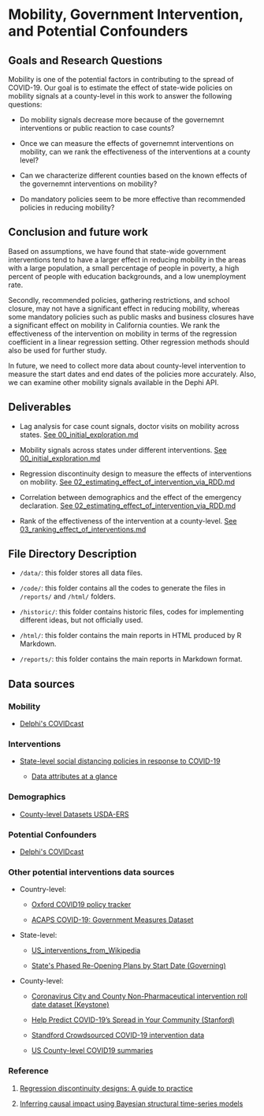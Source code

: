 
# Mobility, Government Intervention, and Potential Confounders

## Goals and Research Questions

Mobility is one of the potential factors in contributing to the spread of COVID-19. Our goal is to estimate the effect of state-wide policies on mobility signals at a county-level in this work to answer the following questions: 

  * Do mobility signals decrease more because of the governemnt interventions or public reaction to case counts?

  * Once we can measure the effects of governemnt interventions on mobility, can we rank the effectiveness of the interventions at a county level?

  * Can we characterize different counties based on the known effects of the governemnt interventions on mobility?

  * Do mandatory policies seem to be more effective than recommended policies in reducing mobility?

## Conclusion and future work

Based on assumptions, we have found that state-wide government interventions tend to have a larger effect in reducing mobility in the areas with a large population, a small percentage of people in poverty, a high percent of people with education backgrounds, and a low unemployment rate. 

Secondly, recommended policies, gathering restrictions, and school closure, may not have a significant effect in reducing mobility, whereas some mandatory policies such as public masks and business closures have a significant effect on mobility in California counties. We rank the effectiveness of the intervention on mobility in terms of the regression coefficient in a linear regression setting. Other regression methods should also be used for further study. 

In future, we need to collect more data about county-level intervention to measure the start dates and end dates of the policies more accurately. Also, we can examine other mobility signals available in the Dephi API. 


## Deliverables

* Lag analysis for case count signals, doctor visits on mobility across states. [See 00_initial_exploration.md](reports/00_initial_exploration.md)

* Mobility signals across states under different interventions. [See 00_initial_exploration.md](reports/00_initial_exploration.md)

* Regression discontinuity design to measure the effects of interventions on mobility. [See 02_estimating_effect_of_intervention_via_RDD.md](reports/02_estimating_effect_of_intervention_via_RDD.md)

* Correlation between demographics and the effect of the emergency declaration. [See 02_estimating_effect_of_intervention_via_RDD.md](reports/02_estimating_effect_of_intervention_via_RDD.md)
  
* Rank of the effectiveness of the intervention at a county-level. [See 03_ranking_effect_of_interventions.md](reports/03_ranking_effect_of_interventions.md)


## File Directory Description

* `/data/`: this folder stores all data files.

* `/code/`: this folder contains all the codes to generate the files in `/reports/` and `/html/` folders.

* `/historic/`: this folder contains historic files, codes for implementing different ideas, but not officially used. 

* `/html/`: this folder contains the main reports in HTML produced by R Markdown.

* `/reports/`: this folder contains the main reports in Markdown format.

## Data sources

### Mobility 

  * [Delphi's COVIDcast](https://cmu-delphi.github.io/delphi-epidata/api/covidcast_signals.html)

### Interventions 

  * [State-level social distancing policies in response to COVID-19](https://github.com/COVID19StatePolicy/SocialDistancing)

    * [Data attributes at a glance](https://github.com/COVID19StatePolicy/SocialDistancing/tree/master/codebooks)

### Demographics

  * [County-level Datasets USDA-ERS](https://www.ers.usda.gov/data-products/county-level-data-sets/)

### Potential Confounders

  * [Delphi's COVIDcast](https://cmu-delphi.github.io/delphi-epidata/api/covidcast_signals.html)

### Other potential interventions data sources

* Country-level:

  * [Oxford COVID19 policy tracker](https://github.com/OxCGRT/covid-policy-tracker)
  
  * [ACAPS COVID-19: Government Measures Dataset](https://data.humdata.org/dataset/acaps-covid19-government-measures-dataset)
  
* State-level:
  
  * [US_interventions_from_Wikipedia](https://docs.google.com/spreadsheets/d/1k1ENKntZILmXGOTvjjoJMAEb3WQOYqp_pHJHzpZojGo/edit#gid=0)
  
  * [State's Phased Re-Opening Plans by Start Date (Governing)](https://www.governing.com/now/Reopening-the-Economy-Under-COVID-19-States-Plot-a-Way-Back.html)

* County-level:

  * [Coronavirus City and County Non-Pharmaceutical intervention roll date dataset (Keystone)](https://www.keystonestrategy.com/coronavirus-covid19-intervention-dataset-model/) 
  
  * [Help Predict COVID-19’s Spread in Your Community (Stanford)](https://socialdistancing.stanford.edu/)
  
  * [Standford Crowdsourced COVID-19 intervention data](https://docs.google.com/spreadsheets/d/133Lry-k80-BfdPXhlS0VHsLEUQh5_UutqAt7czZd7ek/edit#gid=0)
  
  * [US County-level COVID19 summaries](https://github.com/JieYingWu/COVID-19_US_County-level_Summaries/tree/master/raw_data/national)

### Reference

1. [Regression discontinuity designs: A guide to practice](https://www.sciencedirect.com/science/article/pii/S0304407607001091)

2. [Inferring causal impact using Bayesian structural time-series models](https://research.google/pubs/pub41854/)


